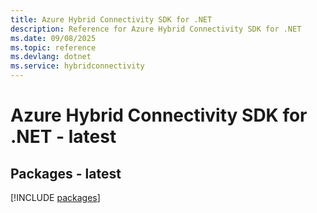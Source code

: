 ```yaml
---
title: Azure Hybrid Connectivity SDK for .NET
description: Reference for Azure Hybrid Connectivity SDK for .NET
ms.date: 09/08/2025
ms.topic: reference
ms.devlang: dotnet
ms.service: hybridconnectivity
---
```

# Azure Hybrid Connectivity SDK for .NET - latest
## Packages - latest
[!INCLUDE [packages](hybrid-connectivity-index.md)]